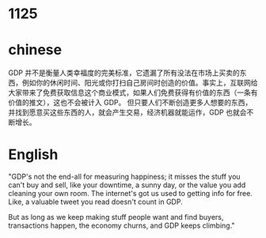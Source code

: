 # 1125

# chinese

GDP 并不是衡量人类幸福度的完美标准，它遗漏了所有没法在市场上买卖的东西，例如你的休闲时间、阳光或你打扫自己房间时创造的价值。事实上，互联网给大家带来了免费获取信息这个商业模式，如果人们免费获得有价值的东西（一条有价值的推文），这也不会被计入 GDP。
但只要人们不断创造更多人想要的东西，并找到愿意买这些东西的人，就会产生交易，经济机器就能运作，GDP 也就会不断增长。

# English

"GDP's not the end-all for measuring happiness; it misses the stuff you can't buy and sell, like your downtime, a sunny day, or the value you add cleaning your own room. The internet's got us used to getting info for free. Like, a valuable tweet you read doesn't count in GDP.

But as long as we keep making stuff people want and find buyers, transactions happen, the economy churns, and GDP keeps climbing."